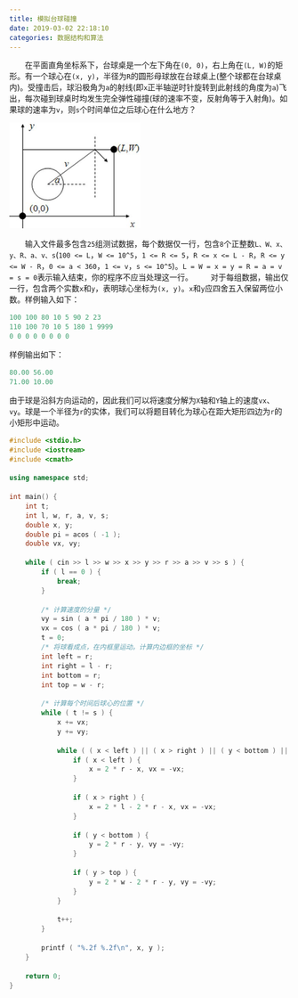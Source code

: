 ```yaml
---
title: 模拟台球碰撞
date: 2019-03-02 22:18:10
categories: 数据结构和算法
---
```

&emsp;&emsp;在平面直角坐标系下，台球桌是一个左下角在`(0, 0)`，右上角在`(L, W)`的矩形。有一个球心在`(x, y)`，半径为`R`的圆形母球放在台球桌上(整个球都在台球桌内)。受撞击后，球沿极角为`a`的射线(即`x`正半轴逆时针旋转到此射线的角度为`a`)飞出，每次碰到球桌时均发生完全弹性碰撞(球的速率不变，反射角等于入射角)。如果球的速率为`v`，则`s`个时间单位之后球心在什么地方？

<img src="./模拟台球碰撞/1.png" height="190" width="235">

&emsp;&emsp;输入文件最多包含`25`组测试数据，每个数据仅一行，包含`8`个正整数`L、W、x、y、R、a、v、s`(`100 <= L`，`W <= 10^5`，`1 <= R <= 5`，`R <= x <= L - R`，`R <= y <= W - R`，`0 <= a < 360`，`1 <= v`，`s <= 10^5`)。`L = W = x = y = R = a = v = s = 0`表示输入结束，你的程序不应当处理这一行。
&emsp;&emsp;对于每组数据，输出仅一行，包含两个实数`x`和`y`，表明球心坐标为`(x, y)`。`x`和`y`应四舍五入保留两位小数。样例输入如下：

``` cpp
100 100 80 10 5 90 2 23
110 100 70 10 5 180 1 9999
0 0 0 0 0 0 0 0
```

样例输出如下：

``` cpp
80.00 56.00
71.00 10.00
```

由于球是沿斜方向运动的，因此我们可以将速度分解为`X`轴和`Y`轴上的速度`vx`、`vy`。球是一个半径为`r`的实体，我们可以将题目转化为球心在距大矩形四边为`r`的小矩形中运动。

``` cpp
#include <stdio.h>
#include <iostream>
#include <cmath>
​
using namespace std;
​
int main() {
    int t;
    int l, w, r, a, v, s;
    double x, y;
    double pi = acos ( -1 );
    double vx, vy;
​
    while ( cin >> l >> w >> x >> y >> r >> a >> v >> s ) {
        if ( l == 0 ) {
            break;
        }
​
        /* 计算速度的分量 */
        vy = sin ( a * pi / 180 ) * v;
        vx = cos ( a * pi / 180 ) * v;
        t = 0;
        /* 将球看成点，在内框里运动。计算内边框的坐标 */
        int left = r;
        int right = l - r;
        int bottom = r;
        int top = w - r;
​
        /* 计算每个时间后球心的位置 */
        while ( t != s ) {
            x += vx;
            y += vy;
​
            while ( ( x < left ) || ( x > right ) || ( y < bottom ) || ( y > top ) ) {
                if ( x < left ) {
                    x = 2 * r - x, vx = -vx;
                }
​
                if ( x > right ) {
                    x = 2 * l - 2 * r - x, vx = -vx;
                }
​
                if ( y < bottom ) {
                    y = 2 * r - y, vy = -vy;
                }
​
                if ( y > top ) {
                    y = 2 * w - 2 * r - y, vy = -vy;
                }
            }
​
            t++;
        }
​
        printf ( "%.2f %.2f\n", x, y );
    }
​
    return 0;
}
```